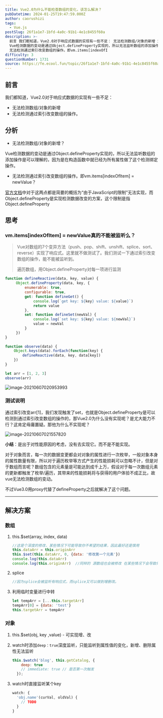 ```yaml
---
title: Vue2.0为什么不能检查数组的变化，该怎么解决？
pubDatetime: 2024-01-25T19:47:59.000Z
author: caorushizi
tags:
  - Vue.js
postSlug: 26f1a1e7-1bfd-4a0c-91b1-4e1c8455f60a
description: >-
  前言 我们都知道，Vue2.0对于响应式数据的实现有一些不足： 无法检测数组/对象的新增 无法检测通过索引改变数组的操作。 分析 无法检测数组/对象的新增？
  Vue检测数据的变动是通过Object.defineProperty实现的，所以无法监听数组的添加操作是可以理解的，因为是在构造函数中就已经为所有属性做了这个检测绑定操作。
  无法检测通过索引改变数组的操作。即vm.items[indexOfI
difficulty: 3
questionNumber: 1731
source: https://fe.ecool.fun/topic/26f1a1e7-1bfd-4a0c-91b1-4e1c8455f60a
---
```



## 前言

我们都知道，Vue2.0对于响应式数据的实现有一些不足：

- 无法检测数组/对象的新增
- 无法检测通过索引改变数组的操作。

## 分析

- 无法检测数组/对象的新增？

Vue检测数据的变动是通过Object.defineProperty实现的，所以无法监听数组的添加操作是可以理解的，因为是在构造函数中就已经为所有属性做了这个检测绑定操作。

- 无法检测通过索引改变数组的操作。即vm.items[indexOfItem] = newValue？

[官方文档](https://cn.vuejs.org/v2/guide/list.html#注意事项)中对于这两点都是简要的概括为“由于JavaScript的限制”无法实现，而Object.defineProperty是实现检测数据改变的方案，这个限制是指Object.defineProperty

## 思考

### vm.items[indexOfItem] = newValue真的不能被监听么？

> Vue对数组的7个变异方法（push、pop、shift、unshift、splice、sort、reverse）实现了响应式。这里就不做测试了。我们测试一下通过索引改变数组的操作，能不能被监听到。
>
> 遍历数组，用Object.defineProperty对每一项进行监测

```js
function defineReactive(data, key, value) {
	 Object.defineProperty(data, key, {
		 enumerable: true,
		 configurable: true,
		 get: function defineGet() {
			 console.log(`get key: ${key} value: ${value}`)
			 return value
		 },
		 set: function defineSet(newVal) {
			 console.log(`set key: ${key} value: ${newVal}`)
			 value = newVal
		 }
	 })
}
 
function observe(data) {
	Object.keys(data).forEach(function(key) {
		defineReactive(data, key, data[key])
	})
}
 
let arr = [1, 2, 3]
observe(arr)
```

![image-20210607020953993](https://static.ecool.fun//article/fd22ab50-39ad-4dc7-a638-b580e7fa7d58.jpeg)

### 测试说明

通过索引改变arr[1]，我们发现触发了set，也就是Object.defineProperty是可以检测到通过索引改变数组的操作的，那Vue2.0为什么没有实现呢？是尤大能力不行？这肯定毋庸置疑。那他为什么不实现呢？

![image-20210607021557820](https://static.ecool.fun//article/f05a63a5-0ff2-4336-b1d7-cc5414564ca8.jpeg)

**小结**：是出于对性能原因的考虑，没有去实现它。而不是不能实现。

对于对象而言，每一次的数据变更都会对对象的属性进行一次枚举，一般对象本身的属性数量有限，所以对于遍历枚举等方式产生的性能损耗可以忽略不计，但是对于数组而言呢？数组包含的元素量是可能达到成千上万，假设对于每一次数组元素的更新都触发了枚举/遍历，其带来的性能损耗将与获得的用户体验不成正比，故vue无法检测数组的变动。

不过Vue3.0用proxy代替了defineProperty之后就解决了这个问题。

-----------------------

## 解决方案

### 数组

1. this.$set(array, index, data)

   ```js
   //这是个深度的修改，某些情况下可能导致你不希望的结果，因此最好还是慎用
   this.dataArr = this.originArr
   this.$set(this.dataArr, 0, {data: '修改第一个元素'})
   console.log(this.dataArr)        
   console.log(this.originArr)  //同样的 源数组也会被修改 在某些情况下会导致你不希望的结果 
   ```

2. splice

   ```js
   //因为splice会被监听有响应式，而splice又可以做到增删改。
   ```

3. 利用临时变量进行中转

   ```js
   let tempArr = [...this.targetArr]
   tempArr[0] = {data: 'test'}
   this.targetArr = tempArr
   ```

### 对象

1. this.$set(obj, key ,value) - 可实现增、改

2. watch时添加`deep：true`深度监听，只能监听到属性值的变化，新增、删除属性无法监听

   ```js
   this.$watch('blog', this.getCatalog, {
       deep: true
       // immediate: true // 是否第一次触发
     });
   ```

3. watch时直接监听某个key

   ```js
   watch: {
     'obj.name'(curVal, oldVal) {
       // TODO
     }
   }
   ```
